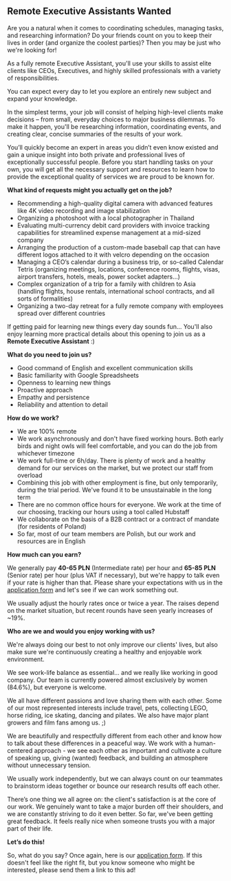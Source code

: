 ## Remote Executive Assistants Wanted

Are you a natural when it comes to coordinating schedules, managing tasks, and researching information?
Do your friends count on you to keep their lives in order (and organize the coolest parties)?
Then you may be just who we're looking for!

As a fully remote Executive Assistant, you'll use your skills to assist elite clients like CEOs, Executives, and highly skilled professionals with a variety of responsibilities.

You can expect every day to let you explore an entirely new subject and expand your knowledge.

In the simplest terms, your job will consist of helping high-level clients make decisions – from small, everyday choices to major business dilemmas.
To make it happen, you'll be researching information, coordinating events, and creating clear, concise summaries of the results of your work.

You’ll quickly become an expert in areas you didn’t even know existed and gain a unique insight into both private and professional lives of exceptionally successful people.
Before you start handling tasks on your own, you will get all the necessary support and resources to learn how to provide the exceptional quality of services we are proud to be known for.

**What kind of requests might you actually get on the job?**

- Recommending a high-quality digital camera with advanced features like 4K video recording and image stabilization
- Organizing a photoshoot with a local photographer in Thailand
- Evaluating multi-currency debit card providers with invoice tracking capabilities for streamlined expense management at a mid-sized company
- Arranging the production of a custom-made baseball cap that can have different logos attached to it with velcro depending on the occasion
- Managing a CEO’s calendar during a business trip, or so-called Calendar Tetris (organizing meetings, locations, conference rooms, flights, visas, airport transfers, hotels, meals, power socket adapters…)
- Complex organization of a trip for a family with children to Asia (handling flights, house rentals, international school contracts, and all sorts of formalities)
- Organizing a two-day retreat for a fully remote company with employees spread over different countries

If getting paid for learning new things every day sounds fun... You'll also enjoy learning more practical details about this opening to join us as a **Remote Executive Assistant** :)

**What do you need to join us?**

- Good command of English and excellent communication skills
- Basic familiarity with Google Spreadsheets
- Openness to learning new things
- Proactive approach
- Empathy and persistence
- Reliability and attention to detail

**How do we work?**

- We are 100% remote
- We work asynchronously and don't have fixed working hours.
  Both early birds and night owls will feel comfortable, and you can do the job from whichever timezone
- We work full-time or 6h/day.
  There is plenty of work and a healthy demand for our services on the market, but we protect our staff from overload
- Combining this job with other employment is fine, but only temporarily, during the trial period.
  We've found it to be unsustainable in the long term
- There are no common office hours for everyone.
  We work at the time of our choosing, tracking our hours using a tool called Hubstaff
- We collaborate on the basis of a B2B contract or a contract of mandate (for residents of Poland)
- So far, most of our team members are Polish, but our work and resources are in English

**How much can you earn?**

We generally pay **40-65 PLN** (Intermediate rate) per hour and **65-85 PLN** (Senior rate) per hour (plus VAT if necessary), but we're happy to talk even if your rate is higher than that.
Please share your expectations with us in the [application form](https://forms.gle/Cxw6B3ZPknvJfJHz9) and let's see if we can work something out.

We usually adjust the hourly rates once or twice a year.
The raises depend on the market situation, but recent rounds have seen yearly increases of \~19%.

**Who are we and would you enjoy working with us?**

We're always doing our best to not only improve our clients' lives, but also make sure we're continuously creating a healthy and enjoyable work environment.

We see work-life balance as essential... and we really like working in good company.
Our team is currently powered almost exclusively by women (84.6%), but everyone is welcome.

We all have different passions and love sharing them with each other.
Some of our most represented interests include travel, pets, collecting LEGO, horse riding, ice skating, dancing and pilates.
We also have major plant growers and film fans among us.
;)

We are beautifully and respectfully different from each other and know how to talk about these differences in a peaceful way.
We work with a human-centered approach - we see each other as important and cultivate a culture of speaking up, giving (wanted) feedback, and building an atmosphere without unnecessary tension.

We usually work independently, but we can always count on our teammates to brainstorm ideas together or bounce our research results off each other.

There’s one thing we all agree on:
the client's satisfaction is at the core of our work.
We genuinely want to take a major burden off their shoulders, and we are constantly striving to do it even better.
So far, we've been getting great feedback.
It feels really nice when someone trusts you with a major part of their life.

**Let’s do this!**

So, what do you say?
Once again, here is our [application form](https://forms.gle/Cxw6B3ZPknvJfJHz9).
If this doesn't feel like the right fit, but you know someone who might be interested, please send them a link to this ad!
